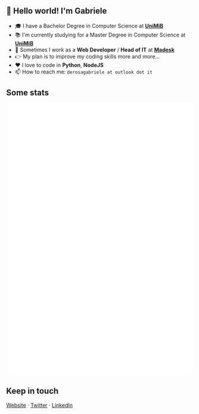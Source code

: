 ## 👋 Hello world! I'm Gabriele

<!--
**derogab/derogab** is a ✨ _special_ ✨ repository because its `README.md` (this file) appears on your GitHub profile.

Here are some ideas to get you started:

- 🔭 I’m currently working on ...
- 🌱 I’m currently learning ...
- 👯 I’m looking to collaborate on ...
- 🤔 I’m looking for help with ...
- 💬 Ask me about ...
- 📫 How to reach me: ...
- 😄 Pronouns: ...
- ⚡ Fun fact: ...
-->

- 🎓 I have a Bachelor Degree in Computer Science at **[UniMiB](https://www.unimib.it)**
- 📚 I'm currently studying for a Master Degree in Computer Science at **[UniMiB](https://www.unimib.it)**
- 🏢 Sometimes I work as a **Web Developer** / **Head of IT** at **[Madesk](https://madesk.it)**
- 👉 My plan is to improve my coding skills more and more...
- ❤️ I love to code in **Python**, **NodeJS**
- 📫 How to reach me: `derosagabriele at outlook dot it`

## Some stats
![Metrics](https://github.com/derogab/derogab/blob/master/github-metrics.svg)

## Keep in touch
[Website](https://www.derogab.com) · [Twitter](https://twitter.com/derogab) · [LinkedIn](https://www.linkedin.com/in/derogab)
